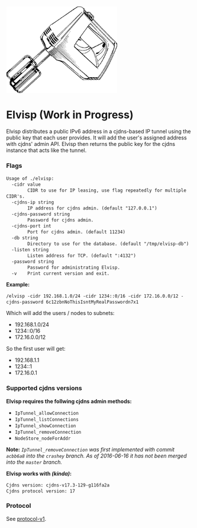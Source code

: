 ![Elvisp](elvisp.png)

# Elvisp (Work in Progress)
Elvisp distributes a public IPv6 address in a cjdns-based IP tunnel using the public key that each user provides. It will add the user's assigned address with cjdns' admin API. Elvisp then returns the public key for the cjdns instance that acts like the tunnel.

### Flags
```
Usage of ./elvisp:
  -cidr value
    	CIDR to use for IP leasing, use flag repeatedly for multiple CIDR's.
  -cjdns-ip string
    	IP address for cjdns admin. (default "127.0.0.1")
  -cjdns-password string
    	Password for cjdns admin.
  -cjdns-port int
    	Port for cjdns admin. (default 11234)
  -db string
    	Directory to use for the database. (default "/tmp/elvisp-db")
  -listen string
    	Listen address for TCP. (default ":4132")
  -password string
    	Password for administrating Elvisp.
  -v	Print current version and exit.
```
__Example:__
```
/elvisp -cidr 192.168.1.0/24 -cidr 1234::0/16 -cidr 172.16.0.0/12 -cjdns-password 6c12zbnNoThisIsntMyRealPasswordn7x1
```

Which will add the users / nodes to subnets:
 * 192.168.1.0/24
 * 1234::0/16
 * 172.16.0.0/12

So the first user will get:
 * 192.168.1.1
 * 1234::1
 * 172.16.0.1

### Supported cjdns versions
__Elvisp requires the follwing cjdns admin methods:__
 * `IpTunnel_allowConnection`
 * `IpTunnel_listConnections`
 * `IpTunnel_showConnection`
 * `IpTunnel_removeConnection`
 * `NodeStore_nodeForAddr`

__Note:__
*`IpTunnel_removeConnection` was first implemented with commit `acbb6a8` into the `crashey` branch. As of 2016-06-16 it has not been merged into the `master` branch.*

__Elvisp works with *(kinda)*:__
```
Cjdns version: cjdns-v17.3-129-g116fa2a
Cjdns protocol version: 17
```

### Protocol
See [protocol-v1](doc/protocol-v1.md).
